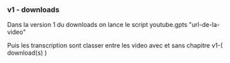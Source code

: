 ### v1 - downloads

Dans la version 1 du downloads on lance le script youtube.gpts "url-de-la-video"

Puis les transcription sont classer entre les video avec et sans chapitre v1-( download(s) )
